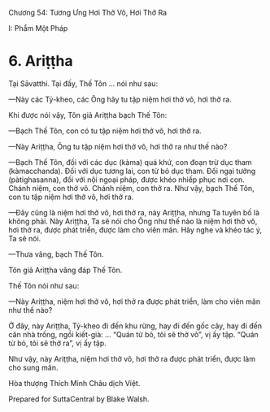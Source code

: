  

Chương 54: Tương Ưng Hơi Thở Vô, Hơi Thở Ra

I: Phẩm Một Pháp

# 6\. Ariṭṭha

Tại Sāvatthi. Tại đấy, Thế Tôn … nói như sau:

—Này các Tỷ-kheo, các Ông hãy tu tập niệm hơi thở vô, hơi thở ra.

Khi được nói vậy, Tôn giả Ariṭṭha bạch Thế Tôn:

—Bạch Thế Tôn, con có tu tập niệm hơi thở vô, hơi thở ra.

—Này Ariṭṭha, Ông tu tập niệm hơi thở vô, hơi thở ra như thế nào?

—Bạch Thế Tôn, đối với các dục (kàma) quá khứ, con đoạn trừ dục tham (kàmacchanda). Ðối với dục tương lai, con từ bỏ dục tham. Ðối ngại tưởng (pàtighasanna), đối với nội ngoại pháp, được khéo nhiếp phục nơi con. Chánh niệm, con thở vô. Chánh niệm, con thở ra. Như vậy, bạch Thế Tôn, con tu tập niệm hơi thở vô, hơi thở ra.

—Ðây cũng là niệm hơi thở vô, hơi thở ra, này Ariṭṭha, nhưng Ta tuyên bố là không phải. Này Ariṭṭha, Ta sẽ nói cho Ông như thế nào là niệm hơi thở vô, hơi thở ra, được phát triển, được làm cho viên mãn. Hãy nghe và khéo tác ý, Ta sẽ nói.

—Thưa vâng, bạch Thế Tôn.

Tôn giả Ariṭṭha vâng đáp Thế Tôn.

Thế Tôn nói như sau:

—Này Ariṭṭha, niệm hơi thở vô, hơi thở ra được phát triển, làm cho viên mãn như thế nào?

Ở đây, này Ariṭṭha, Tỷ-kheo đi đến khu rừng, hay đi đến gốc cây, hay đi đến căn nhà trống, ngồi kiết-già: … “Quán từ bỏ, tôi sẽ thở vô”, vị ấy tập. “Quán từ bỏ, tôi sẽ thở ra”, vị ấy tập.

Như vậy, này Ariṭṭha, niệm hơi thở vô, hơi thở ra được phát triển, được làm cho sung mãn.

Hòa thượng Thích Minh Châu dịch Việt.

Prepared for SuttaCentral by Blake Walsh.